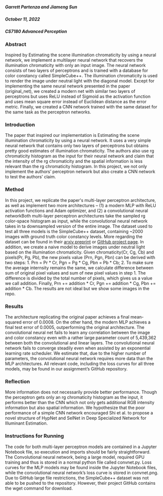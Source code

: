 ##### Garrett Partenza and Jiameng Sun
##### October 11, 2022
##### CS7180 Advanced Perception

### Abstract
Inspired by Estimating the scene illumination chromaticity by using a neural network, we implement a multilayer neural network that recovers the illumination chromaticity with only an input image. The neural network consists of two layers of perceptrons and is trained with a database for color constancy called SimpleCube++. The illumination chromaticity is used to render the image under neutral light with the diagonal model. Except for implementing the same neural network presented in the paper (original_net), we created a modern net with similar two layers of perceptrons but uses ReLU instead of Sigmoid as the activation function and uses mean square error instead of Euclidean distance as the error metric. Finally, we created a CNN network trained with the same dataset for the same task as the perceptron networks. 

### Introduction
The paper that inspired our implementation is Estimating the scene illumination chromaticity by using a neural network. It uses a very simple neural network that contains only two layers of perceptrons but obtains pretty good estimates of illumination chromaticity. The authors also use rg chromaticity histogram as the input for their neural network and claim that the intensity of the rg chromaticity and the spatial information is less relevant than the rg chromaticity histogram. In this project, we not only implement the authors’ perceptron network but also create a CNN network to test the authors’ claim. 

### Method
In this project, we replicate the paper's multi-layer perceptron architecture, as well as implement two more architectures – (1) a modern MLP with ReLU activation functions and Adam optimizer, and (2) a convolutional neural networkBoth multi-layer perceptron architectures take the sampled rg color-space histogram as input, while the convolutional neural network takes in ta downsampled version of the entire image. The dataset used to test all three models is the SimpleCube++ dataset, containing ~2000 images with ground truth color constancy levels. More regarding the dataset can be found in their [arxiv preprint](https://ieeexplore.ieee.org/document/9296220) or [GitHub project page](https://github.com/Visillect/CubePlusPlus). 
In addition, we create a naive model to derive images under neutral light based on the illumination chromaticity. Given chromaticity(Cr, Cg, Cb) and pixels(Pr, Pg, Pb), the new pixels value (Prn, Pgn, Pbn) can be derived with two steps: 1. Prn = Pr * Cr, Pgn = Pg * Cg, Pbn = Pb * Cb; 2. To make sure the average internsity remains the same, we calculate difference between sum of original pixel values and sum of new pixel values in step 1. The difference is divided by the total number of pixels, which gives us a value we call addition. Finally, Prn += addition * Cr, Pgn += addition * Cg, Pbn += addition * Cb. 
The results are not ideal but we show some images in the repo. 

### Results
The architecture replicating the original paper achieves a final mean-squared error of 0.0008. On the other hand, the modern MLP achieves a final test error of 0.0005, outperforming the original architecture. The convolutional neural net fails to learn any correlation between the image and color constancy even with a rather large parameter count of 5,439,362 between both the convolutional and linear layers. The convolutional neural network fails to converge steadily even when assisted by an exponential learning rate scheduler. We estimate that, due to the higher number of parameters, the convolutional neural network requires more data than the MLP architectures. All relevant code, including the loss curves for all three models, may be found in our assignment’s GitHub repository. 

### Reflection
More information does not necessarily provide better performance. Though the perceptron gets only an rg chromaticity histogram as the input, it performs better than the CNN which not only gets additional RGB intensity information but also spatial information. We hypothesize that the poor performance of a simple CNN network encouraged Shi et al. to propose a novel structure of HypNet and SelNet in Deep Specialized Network for Illuminant Estimation. 

### Instructions for Running
The code for both multi-layer perceptron models are contained in a Jupyter Notebook file, so execution and imports should be fairly straightforward. The Convolutional neural network, being a large model, required GPU training and thus is stored in a normal python file called convnet.py. Loss curves for the MLP models may be found inside the Jupyter Notebook files, while the convolutional neural network’s loss curve is stored in convnet.png. Due to GitHub large file restrictions, the SimpleCube++ dataset was not able to be pushed to the repository. However, their project GitHub contains the wget command for download.

